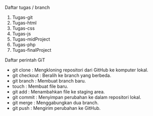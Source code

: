 Daftar tugas / branch
1. Tugas-git
2. Tugas-html
3. Tugas-css
4. Tugas-js
5. Tugas-midProject
6. Tugas-php
7. Tugas-finalProject

Daftar perintah GiT

- git clone : Mengkloning repositori dari GitHub ke komputer lokal.
- git checkout : Beralih ke branch yang berbeda.
- git branch : Membuat branch baru.
- touch : Membuat file baru.
- git add : Menambahkan file ke staging area.
- git commit : Menyimpan perubahan ke dalam repositori lokal.
- git merge : Menggabungkan dua branch.
- git push : Mengirim perubahan ke GitHub.